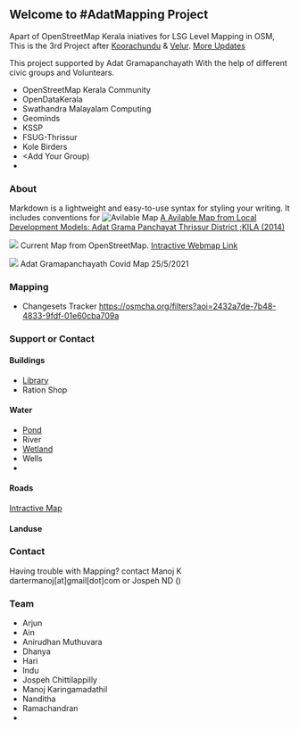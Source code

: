 ## Welcome to #AdatMapping Project

Apart of OpenStreetMap Kerala iniatives for LSG Level Mapping in OSM, This is the 3rd Project after [Koorachundu](https://blog.smc.org.in/mapping-efforts-in-an-unsurveyed-land-koorachundu/ "Koorachundu ")  & [Velur](https://wiki.openstreetmap.org/wiki/Velur_Panchayath_Mapping_Party "Velur"). [More  Updates](https://github.com/osmkerala/osmkerala-tasks/issues/38 "More  Updates")

This project supported by Adat Gramapanchayath With the help of different civic groups and Voluntears.
* OpenStreetMap Kerala Community
* OpenDataKerala
* Swathandra Malayalam Computing
* Geominds
* KSSP
* FSUG-Thrissur
* Kole Birders
* <Add Your Group)
* 

### About

Markdown is a lightweight and easy-to-use syntax for styling your writing. It includes conventions for
![Avilable Map](https://i.imgur.com/poByqZw.png)
[A Avilable Map from Local Development Models: Adat Grama Panchayat Thrissur District ;KILA (2014)](http://dspace.kila.ac.in/handle/123456789/77)

![](https://i.imgur.com/xAQfZzM.png)
Current Map from OpenStreetMap. [Intractive Webmap Link](http://overpass-turbo.eu/map.html?Q=%5Bout%3Axml%5D%20%5Btimeout%3A500%5D%3B%0A%2F%2F%20fill%20in%20the%20name%20of%20a%20Panchayat%2FMunicipality%2FCorporation%0Aarea%5Bname%3DAdat%5D%5Badmin_level%3D8%5D-%3E.a%3B%0Arel%5Badmin_level%3D10%5D(area.a)%3B%0A(._%3B%3E%3B)%3B%0Aout%20meta%3B%3E%3Bout%20meta%20qt%3B)

![](https://i.imgur.com/JZFJfrz.png)
Adat Gramapanchayath Covid Map 25/5/2021
### Mapping
* Changesets Tracker https://osmcha.org/filters?aoi=2432a7de-7b48-4833-9fdf-01e60cba709a
### Support or Contact

#### Buildings
* [Library](overpass-turbo.eu/map.html?Q=area%5Bname%3DAdat%5D%5Badmin_level%3D8%5D-%3E.a%3B%0A%0A%2F%2F%20gather%20results%0A(%0A%20%20%2F%2F%20query%20part%20for%3A%20%E2%80%9Camenity%3Dlibrary%E2%80%9D%0A%20%20node%5B%22amenity%22%3D%22library%22%5D(area.a)%3B%0A%20%20way%5B%22amenity%22%3D%22library%22%5D(area.a)%3B%0A%20%20relation%5B%22amenity%22%3D%22library%22%5D(area.a)%3B%0A)%3B%0A%2F%2F%20print%20results%0Aout%20body%3B%0A%3E%3B%0Aout%20skel%20qt%3B)
* Ration Shop
#### Water
* [Pond](http://overpass-turbo.eu/map.html?Q=%5Bout%3Axml%5D%20%5Btimeout%3A500%5D%3B%0A%2F%2F%20fill%20in%20the%20name%20of%20a%20Panchayat%2FMunicipality%2FCorporation%0Aarea%5Bname%3DAdat%5D%5Badmin_level%3D8%5D-%3E.a%3B%0Anwr%5B%22water%22%3D)
* River
* [Wetland](http://overpass-turbo.eu/map.html?Q=%2F*%0AThis%20has%20been%20generated%20by%20the%20overpass-turbo%20wizard.%0AThe%20original%20search%20was%3A%0A%0A*%2F%0A%5Bout%3Ajson%5D%5Btimeout%3A925%5D%3B%0A%2F%2F%20fetch%20area%20%E2%80%9CKerala%E2%80%9D%20to%20search%20in%0Aarea%5Bname%3DAdat%5D%5Badmin_level%3D8%5D-%3E.a%3B%0A%2F%2F%20gather%20results%0A(%0A%20%20%2F%2F%20query%20part%20for%3A%20%E2%80%9Cwater%3Dlake%E2%80%9D%0A%20%20nwr%5B%22landuse%22%3D%22farmland%22%5D(area.a)%3B%0A%20%20%0A)%3B%0A%2F%2F%20print%20results%0Aout%20body%3B%0A%3E%3B%0Aout%20skel%20qt%3B)
* Wells
* 
#### Roads
[Intractive Map](https://overpass-turbo.eu/map.html?Q=area%5Bname%3DAdat%5D%5Badmin_level%3D8%5D-%3E.a%3B%0A%0A%2F%2F%20gather%20results%0A(%0A%20%20%2F%2F%20query%20part%20for%3A%20%E2%80%9Chighway%3D*%E2%80%9D%0A%20%20node%5B%22highway%22%5D(area.a)%3B%0A%20%20way%5B%22highway%22%5D(area.a)%3B%0A%20%20relation%5B%22highway%22%5D(area.a)%3B%0A)%3B%0A%2F%2F%20print%20results%0Aout%20body%3B%0A%3E%3B%0Aout%20skel%20qt%3B)
#### Landuse

### Contact
Having trouble with Mapping? contact Manoj K dartermanoj[at]gmail[dot]com or Jospeh ND ()

### Team
* Arjun
* Ain
* Anirudhan Muthuvara
* Dhanya
* Hari
* Indu
* Jospeh Chittilappilly
* Manoj Karingamadathil
* Nanditha
* Ramachandran
* 
